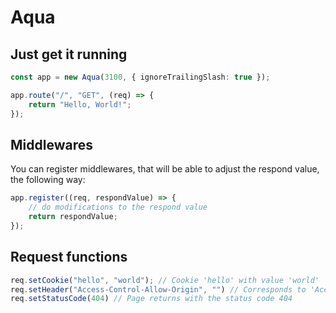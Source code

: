 # Aqua

## Just get it running
```typescript
const app = new Aqua(3100, { ignoreTrailingSlash: true });

app.route("/", "GET", (req) => {
    return "Hello, World!";
});
```

## Middlewares
You can register middlewares, that will be able to adjust the respond value, the following way:
```typescript
app.register((req, respondValue) => {
    // do modifications to the respond value
    return respondValue;
});
```

## Request functions
```typescript
req.setCookie("hello", "world"); // Cookie 'hello' with value 'world'
req.setHeader("Access-Control-Allow-Origin", "") // Corresponds to 'Access-Control-Allow-Origin: *'
req.setStatusCode(404) // Page returns with the status code 404
```